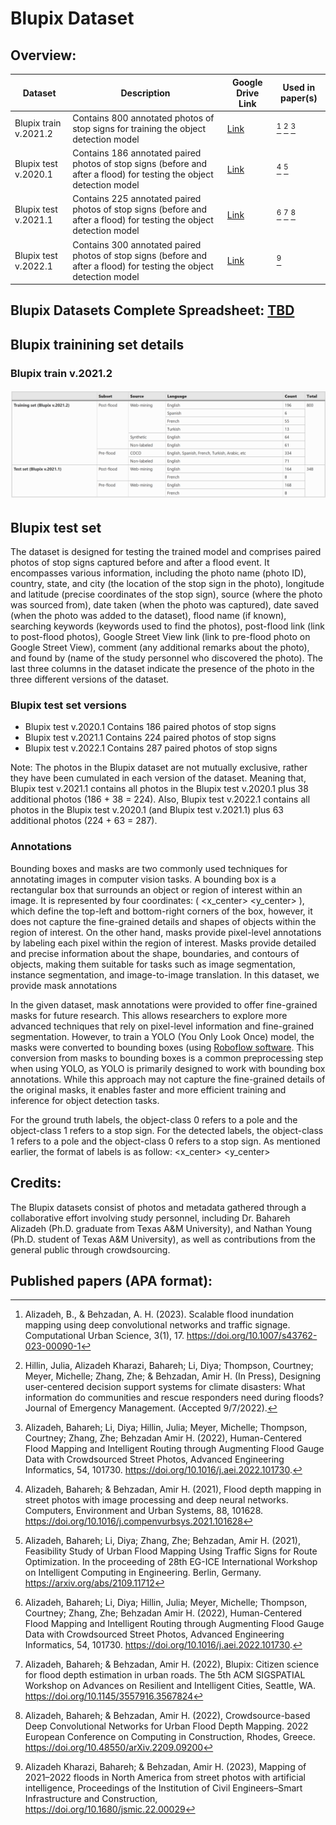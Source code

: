 # Blupix Dataset

## Overview:

| Dataset  | Description | Google Drive Link | Used in paper(s) |
| ------------- | ------------- | ------------- | ------------- |
| Blupix train v.2021.2  | Contains 800 annotated photos of stop signs for training the object detection model | [Link](https://drive.google.com/drive/folders/1uZK6xXB4W9QYDx8xgNpi7NqQZkEO1Nxq?usp=sharing) | [^1] [^2] [^3] |
| Blupix test v.2020.1  | Contains 186 annotated paired photos of stop signs (before and after a flood) for testing the object detection model | [Link](https://drive.google.com/drive/folders/1-8d8Qw6T9xvr3Dfas_rdl5gEMubMjyJG?usp=sharing) | [^4] [^8]|
| Blupix test v.2021.1  | Contains 225 annotated paired photos of stop signs (before and after a flood) for testing the object detection model| [Link](https://drive.google.com/drive/folders/1-iyFkGHDXdCzmr774k1okC-ZxlrmvKXp?usp=sharing) | [^3] [^6] [^7] |
| Blupix test v.2022.1  | Contains 300 annotated paired photos of stop signs (before and after a flood) for testing the object detection model | [Link](https://drive.google.com/drive/folders/1uZK6xXB4W9QYDx8xgNpi7NqQZkEO1Nxq?usp=sharing) | [^5] |


## Blupix Datasets Complete Spreadsheet: [TBD](https://drive.google.com/drive/folders/1gPV34yTk2fJOT-111OXHjdch90WN-gaC?usp=sharing)


## Blupix trainining set details
### Blupix train v.2021.2
![img2](blupix-dataset-fig1.png)

## Blupix test set
The dataset is designed for testing the trained model and comprises paired photos of stop signs captured before and after a flood event. It encompasses various information, including the photo name (photo ID), country, state, and city (the location of the stop sign in the photo), longitude and latitude (precise coordinates of the stop sign), source (where the photo was sourced from), date taken (when the photo was captured), date saved (when the photo was added to the dataset), flood name (if known), searching keywords (keywords used to find the photos), post-flood link (link to post-flood photos), Google Street View link (link to pre-flood photo on Google Street View), comment (any additional remarks about the photo), and found by (name of the study personnel who discovered the photo). The last three columns in the dataset indicate the presence of the photo in the three different versions of the dataset.


### Blupix test set versions
- Blupix test v.2020.1
Contains 186 paired photos of stop signs
- Blupix test v.2021.1
Contains 224 paired photos of stop signs
- Blupix test v.2022.1
Contains 287 paired photos of stop signs

Note: The photos in the Blupix dataset are not mutually exclusive, rather they have been cumulated in each version of the dataset. Meaning that, Blupix test v.2021.1 contains all photos in the Blupix test v.2020.1 plus 38 additional photos (186 + 38 = 224). Also, Blupix test v.2022.1 contains all photos in the Blupix test v.2020.1 (and Blupix test v.2021.1) plus 63 additional photos (224 + 63 = 287). 


### Annotations
Bounding boxes and masks are two commonly used techniques for annotating images in computer vision tasks. A bounding box is a rectangular box that surrounds an object or region of interest within an image. It is represented by four coordinates: (<object-class> <x_center> <y_center> <width> <height>), which define the top-left and bottom-right corners of the box, however, it does not capture the fine-grained details and shapes of objects within the region of interest. On the other hand, masks provide pixel-level annotations by labeling each pixel within the region of interest. Masks provide detailed and precise information about the shape, boundaries, and contours of objects, making them suitable for tasks such as image segmentation, instance segmentation, and image-to-image translation. In this dataset, we provide mask annotations 

In the given dataset, mask annotations were provided to offer fine-grained masks for future research. This allows researchers to explore more advanced techniques that rely on pixel-level information and fine-grained segmentation. However, to train a YOLO (You Only Look Once) model, the masks were converted to bounding boxes (using [Roboflow software](https://app.roboflow.com/). This conversion from masks to bounding boxes is a common preprocessing step when using YOLO, as YOLO is primarily designed to work with bounding box annotations. While this approach may not capture the fine-grained details of the original masks, it enables faster and more efficient training and inference for object detection tasks.

For the ground truth labels, the object-class 0 refers to a pole and the object-class 1 refers to a stop sign. For the detected labels, the object-class 1 refers to a pole and the object-class 0 refers to a stop sign. As mentioned earlier, the format of labels is as follow:
<object-class> <x_center> <y_center> <width> <height>

## Credits:

The Blupix datasets consist of photos and metadata gathered through a collaborative effort involving study personnel, including Dr. Bahareh Alizadeh (Ph.D. graduate from Texas A&M University), and Nathan Young (Ph.D. student of Texas A&M University), as well as contributions from the general public through crowdsourcing.


## Published papers (APA format):

[^1]: Alizadeh, B., & Behzadan, A. H. (2023). Scalable flood inundation mapping using deep convolutional networks and traffic signage. Computational Urban Science, 3(1), 17.                         https://doi.org/10.1007/s43762-023-00090-1 

[^2]: Hillin, Julia, Alizadeh Kharazi, Bahareh; Li, Diya; Thompson, Courtney; Meyer, Michelle; Zhang, Zhe; & Behzadan, Amir H. (In Press), Designing user-centered decision support systems for climate disasters: What information do communities and rescue responders need during floods? Journal of Emergency Management. (Accepted 9/7/2022).

[^3]: Alizadeh, Bahareh; Li, Diya; Hillin, Julia; Meyer, Michelle; Thompson, Courtney; Zhang, Zhe; Behzadan Amir H. (2022), Human-Centered Flood Mapping and Intelligent Routing through Augmenting Flood Gauge Data with Crowdsourced Street Photos, Advanced Engineering Informatics, 54, 101730. https://doi.org/10.1016/j.aei.2022.101730. 

[^4]: Alizadeh, Bahareh; & Behzadan, Amir H. (2021), Flood depth mapping in street photos with image processing and deep neural networks. Computers, Environment and Urban Systems, 88, 101628. https://doi.org/10.1016/j.compenvurbsys.2021.101628 

[^5]: Alizadeh Kharazi, Bahareh; & Behzadan, Amir H. (2023), Mapping of 2021–2022 floods in North America from street photos with artificial intelligence, Proceedings of the Institution of Civil Engineers–Smart Infrastructure and Construction, https://doi.org/10.1680/jsmic.22.00029

[^6]: Alizadeh, Bahareh; & Behzadan, Amir H. (2022), Blupix: Citizen science for flood depth estimation in urban roads. The 5th ACM SIGSPATIAL Workshop on Advances on Resilient and Intelligent Cities, Seattle, WA. https://doi.org/10.1145/3557916.3567824 

[^7]: Alizadeh, Bahareh; & Behzadan, Amir H. (2022), Crowdsource-based Deep Convolutional Networks for Urban Flood Depth Mapping. 2022 European Conference on Computing in Construction, Rhodes, Greece. https://doi.org/10.48550/arXiv.2209.09200  

[^8]: Alizadeh, Bahareh; Li, Diya; Zhang, Zhe; Behzadan, Amir H. (2021), Feasibility Study of Urban Flood Mapping Using Traffic Signs for Route Optimization. In the proceeding of 28th EG-ICE International Workshop on Intelligent Computing in Engineering. Berlin, Germany. https://arxiv.org/abs/2109.11712  
